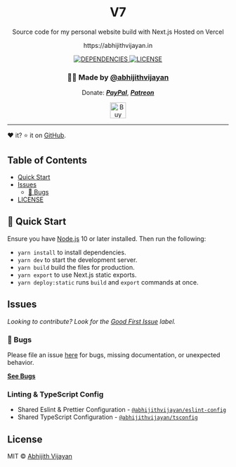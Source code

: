 <h1 align="center">V7</h1>
<p align="center">Source code for my personal website build with Next.js Hosted on Vercel</p>
<p align="center">https://abhijithvijayan.in</p>
<div align="center">
  <a href="https://david-dm.org/abhijithvijayan/v7">
    <img src="https://img.shields.io/david/abhijithvijayan/v7.svg?colorB=orange" alt="DEPENDENCIES" />
  </a>
  <a href="https://github.com/abhijithvijayan/v7/blob/main/license">
    <img src="https://img.shields.io/github/license/abhijithvijayan/v7.svg" alt="LICENSE" />
  </a>
</div>
<h3 align="center">🙋‍♂️ Made by <a href="https://twitter.com/_abhijithv">@abhijithvijayan</a></h3>
<p align="center">
  Donate:
  <a href="https://www.paypal.me/iamabhijithvijayan" target='_blank'><i><b>PayPal</b></i></a>,
  <a href="https://www.patreon.com/abhijithvijayan" target='_blank'><i><b>Patreon</b></i></a>
</p>
<p align="center">
  <a href='https://www.buymeacoffee.com/abhijithvijayan' target='_blank'>
    <img height='36' style='border:0px;height:36px;' src='https://bmc-cdn.nyc3.digitaloceanspaces.com/BMC-button-images/custom_images/orange_img.png' border='0' alt='Buy Me a Coffee' />
  </a>
</p>
<hr />

❤️ it? ⭐️ it on [GitHub](https://github.com/abhijithvijayan/v7/stargazers).

## Table of Contents

- [Quick Start](#🚀-quick-start)
- [Issues](#issues)
  - [🐛 Bugs](#-bugs)
- [LICENSE](#license)

## 🚀 Quick Start

Ensure you have [Node.js](https://nodejs.org) 10 or later installed. Then run the following:

- `yarn install` to install dependencies.
- `yarn dev` to start the development server.
- `yarn build` build the files for production.
- `yarn export` to use Next.js static exports.
- `yarn deploy:static` runs `build` and `export` commands at once.

## Issues

_Looking to contribute? Look for the [Good First Issue](https://github.com/abhijithvijayan/v7/issues?q=is%3Aissue+is%3Aopen+sort%3Aupdated-desc+label%3A%22good+first+issue%22)
label._

### 🐛 Bugs

Please file an issue [here](https://github.com/abhijithvijayan/v7/issues/new) for bugs, missing documentation, or unexpected behavior.

[**See Bugs**](https://github.com/abhijithvijayan/v7/issues?q=is%3Aissue+is%3Aopen+sort%3Aupdated-desc+label%3A%22type%3A+bug%22)

### Linting & TypeScript Config

- Shared Eslint & Prettier Configuration - [`@abhijithvijayan/eslint-config`](https://www.npmjs.com/package/@abhijithvijayan/eslint-config)
- Shared TypeScript Configuration - [`@abhijithvijayan/tsconfig`](https://www.npmjs.com/package/@abhijithvijayan/tsconfig)

## License

MIT © [Abhijith Vijayan](https://abhijithvijayan.in)
